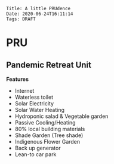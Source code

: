     Title: A little PRUdence
    Date: 2020-06-24T16:11:14
    Tags: DRAFT

# PRU

## Pandemic Retreat Unit

**Features**

+ Internet
+ Waterless toilet
+ Solar Electricity
+ Solar Water Heating
+ Hydroponic salad & Vegetable garden
+ Passive Cooling/Heating
+ 80% local building materials
+ Shade Garden (Tree shade)
+ Indigenous Flower Garden
+ Back up generator
+ Lean-to car park



<!-- more -->

